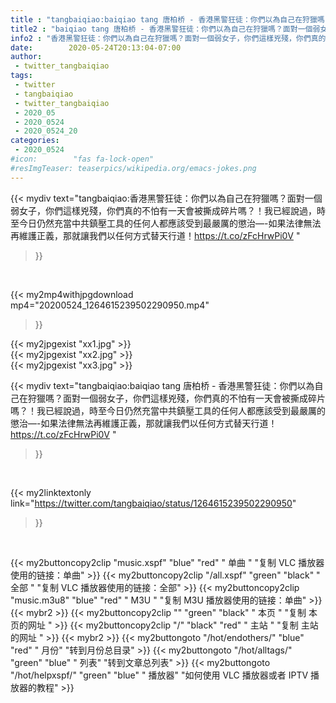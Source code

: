 ```yaml
---
title : "tangbaiqiao:baiqiao tang 唐柏桥 - 香港黑警狂徒：你們以為自己在狩獵嗎？面對一個弱女子，你們這樣兇殘，你們真的不怕有一天會被撕成碎片嗎？！我已經說過，時至今日仍然充當中共鎮壓工具的任何人都應該受到最嚴厲的懲治—-如果法律無法再維護正義，那就讓我們以任何方式替天行道！https://t.co/zFcHrwPi0V "
title2 : "baiqiao tang 唐柏桥 - 香港黑警狂徒：你們以為自己在狩獵嗎？面對一個弱女子，你們這樣兇殘，你們真的不怕有一天會被撕成碎片嗎？！我已經說過，時至今日仍然充當中共鎮壓工具的任何人都應該受到最嚴厲的懲治—-如果法律無法再維護正義，那就讓我們以任何方式替天行道！https://t.co/zFcHrwPi0V "
info2 : "香港黑警狂徒：你們以為自己在狩獵嗎？面對一個弱女子，你們這樣兇殘，你們真的不怕有一天會被撕成碎片嗎？！我已經說過，時至今日仍然充當中共鎮壓工具的任何人都應該受到最嚴厲的懲治—-如果法律無法再維護正義，那就讓我們以任何方式替天行道！https://t.co/zFcHrwPi0V "
date:        2020-05-24T20:13:04-07:00
author:
 - twitter_tangbaiqiao
tags:
 - twitter
 - tangbaiqiao
 - twitter_tangbaiqiao
 - 2020_05
 - 2020_0524
 - 2020_0524_20
categories:
 - 2020_0524
#icon:        "fas fa-lock-open"
#resImgTeaser: teaserpics/wikipedia.org/emacs-jokes.png
---
```


{{< mydiv text="tangbaiqiao:香港黑警狂徒：你們以為自己在狩獵嗎？面對一個弱女子，你們這樣兇殘，你們真的不怕有一天會被撕成碎片嗎？！我已經說過，時至今日仍然充當中共鎮壓工具的任何人都應該受到最嚴厲的懲治—-如果法律無法再維護正義，那就讓我們以任何方式替天行道！https://t.co/zFcHrwPi0V "
>}}
<br>


{{< my2mp4withjpgdownload mp4="20200524_1264615239502290950.mp4"
>}}

{{< my2jpgexist "xx1.jpg" >}}<br>
{{< my2jpgexist "xx2.jpg" >}}<br>
{{< my2jpgexist "xx3.jpg" >}}<br>



{{< mydiv text="tangbaiqiao:baiqiao tang 唐柏桥 - 香港黑警狂徒：你們以為自己在狩獵嗎？面對一個弱女子，你們這樣兇殘，你們真的不怕有一天會被撕成碎片嗎？！我已經說過，時至今日仍然充當中共鎮壓工具的任何人都應該受到最嚴厲的懲治—-如果法律無法再維護正義，那就讓我們以任何方式替天行道！https://t.co/zFcHrwPi0V "
>}}
<br>

{{< my2linktextonly link="https://twitter.com/tangbaiqiao/status/1264615239502290950"
>}}


<br>

{{< my2buttoncopy2clip "music.xspf"        "blue"   "red"    " 单曲 "  "复制 VLC 播放器使用的链接：单曲" >}} {{< my2buttoncopy2clip "/all.xspf"         "green"  "black"  " 全部 "  "复制 VLC 播放器使用的链接：全部" >}} {{< my2buttoncopy2clip "music.m3u8"        "blue"   "red"    " M3U  "    "复制 M3U 播放器使用的链接：单曲" >}} {{< mybr2 >}} {{< my2buttoncopy2clip ""                  "green"  "black"  " 本页 "    "复制 本页的网址 " >}} {{< my2buttoncopy2clip "/"                 "black"  "red"    " 主站 "    "复制 主站的网址 " >}} {{< mybr2 >}} {{< my2buttongoto      "/hot/endothers/"   "blue"   "red"    " 月份"   "转到月份总目录" >}} {{< my2buttongoto      "/hot/alltags/"     "green"  "blue"   " 列表"   "转到文章总列表" >}} {{< my2buttongoto      "/hot/helpxspf/"    "green"  "blue"   " 播放器" "如何使用 VLC 播放器或者 IPTV 播放器的教程" >}} 

